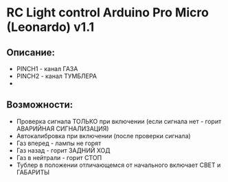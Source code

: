 # RC Light control Arduino Pro Micro (Leonardo) v1.1

## Описание:
- PINCH1 - канал ГАЗА
- PINCH2 - канал ТУМБЛЕРА
- 
## Возможности: 
- Проверка сигнала ТОЛЬКО при включении (если сигнала нет - горит АВАРИЙНАЯ СИГНАЛИЗАЦИЯ)
- Автокалибровка при включении (после проверки сигнала)
- Газ вперед - лампы не горят
- Газ назад - горит ЗАДНИЙ ХОД
- Газ в нейтрали - горит СТОП
- Тублер в положении отличающемся от начального включает СВЕТ и ГАБАРИТЫ
